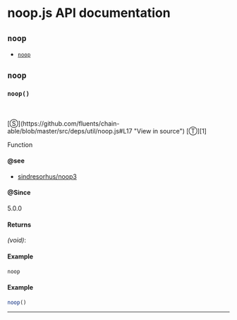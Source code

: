 # noop.js API documentation

<!-- div class="toc-container" -->

<!-- div -->

## `noop`
* <a href="#noop"  data-meta="noop"  data-call="noop"  data-category="Methods"  data-description="Function"  data-name="noop"  data-see="href https github com sindresorhus noop3 label sindresorhus noop3"  data-all="meta noop call noop category Methods description Function name noop member see href https github com sindresorhus noop3 label sindresorhus noop3 notes todos klassProps" >`noop`</a>

<!-- /div -->

<!-- /div -->

<!-- div class="doc-container" -->

<!-- div -->

## `noop`

<!-- div -->

<h3 id="noop" data-member="" data-category="Methods" data-name="noop"><code>noop()</code></h3>
<br>
<br>
[&#x24C8;](https://github.com/fluents/chain-able/blob/master/src/deps/util/noop.js#L17 "View in source") [&#x24C9;][1]

Function


#### @see 

* <a href="https://github.com/sindresorhus/noop3" >sindresorhus/noop3</a>

#### @Since
5.0.0

#### Returns
*(void)*:

#### Example
```js
noop

```
#### Example
```js
noop()

```
---

<!-- /div -->

<!-- /div -->

<!-- /div -->

 [1]: #noop "Jump back to the TOC."
